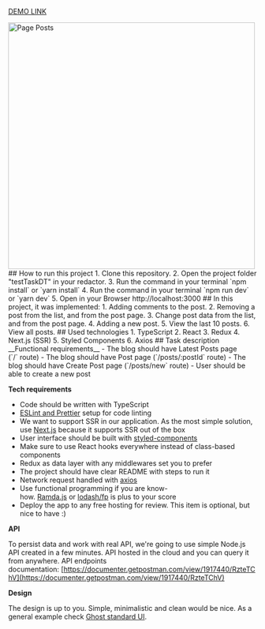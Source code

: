 [DEMO LINK](https://test-task-dt.ilya-maker.vercel.app/)
</hr>
<img src="http://i.piccy.info/i9/33b374dc16858b91be3fcd5274b9df65/1592124388/126968/1383417/Annotatsyia_2020_06_14_114528.jpg" alt="Page Posts" width="500"/>
## How to run this project
1. Clone this repository.
2. Open the project folder "testTaskDT" in your redactor.
3. Run the command in your terminal `npm install` or `yarn install`
4. Run the command in your terminal `npm run dev` or `yarn dev`
5. Open in your Browser http://localhost:3000
## In this project, it was implemented:
1. Adding comments to the post.
2. Removing a post from the list, and from the post page.
3. Change post data from the list, and from the post page.
4. Adding a new post.
5. View the last 10 posts.
6. View all posts.
## Used technologies 
1. TypeScript
2. React
3. Redux
4. Next.js (SSR)
5. Styled Components
6. Axios
## Task description
__Functional requirements__ 
- The blog should have Latest Posts page (`/` route)
- The blog should have Post page (`/posts/:postId` route)
- The blog should have Create Post page (`/posts/new` route)
- User should be able to create a new post

**Tech requirements**

- Code should be written with TypeScript
- [ESLint and Prettier](https://dev.to/robertcoopercode/using-eslint-and-prettier-in-a-typescript-project-53jb) setup for code linting
- We want to support SSR in our application. As the most simple solution, use [Next.js](https://nextjs.org/) because it supports SSR out of the box
- User interface should be built with [styled-components](https://www.styled-components.com/)
- Make sure to use React hooks everywhere instead of class-based components
- Redux as data layer with any middlewares set you to prefer
- The project should have clear README with steps to run it
- Network request handled with [axios](https://github.com/axios/axios)
- Use functional programming if you are know-how. [Ramda.js](http://ramdajs.com/) or [lodash/fp](https://github.com/lodash/lodash/wiki/FP-Guide) is plus to your score
- Deploy the app to any free hosting for review. This item is optional, but nice to have :)

__API__

To persist data and work with real API, we're going to use simple Node.js API created in a few minutes. API hosted in the cloud and you can query it from anywhere. API endpoints documentation: [https://documenter.getpostman.com/view/1917440/RzteTChV](https://documenter.getpostman.com/view/1917440/RzteTChV)

__Design__

The design is up to you. Simple, minimalistic and clean would be nice. As a general example check [Ghost standard UI](https://blog.ghost.org/).
